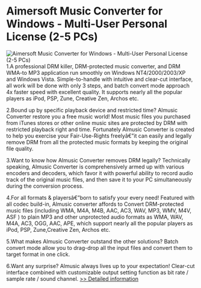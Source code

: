 # Aimersoft Music Converter for Windows - Multi-User Personal License (2-5 PCs)
![Aimersoft Music Converter for Windows - Multi-User Personal License (2-5 PCs)](https://mycommerce.akamaized.net/api/pimages/P300952406/BIG/300952406.JPG)
1.A professional DRM killer, DRM-protected music converter, and DRM WMA-to MP3 application run smoothly on Windows NT4/2000/2003/XP and Windows Vista. Simple-to-handle with intuitive and clear-cut interface, all work will be done with only 3 steps, and batch convert mode approach 4x faster speed with excellent quality. It supports nearly all the popular players as iPod, PSP, Zune, Creative Zen, Archos etc.

2.Bound up by specific playback device and restricted time?
Almusic Converter restore you a free music world! Most music files you purchased from iTunes stores or other online music sites are protected by DRM with restricted playback right and time. Fortunately Almusic Converter is created to help you exercise your Fair-Use-Rights freelyâ€”it can easily and legally remove DRM from all the protected music formats by keeping the original file quality.

3.Want to know how Almusic Converter removes DRM legally?
Technically speaking, Almusic Converter is comprehensively armed up with various encoders and decoders, which favor it with powerful ability to record audio track of the original music files, and then save it to your PC simultaneously during the conversion process.

4.For all formats & playersâ€”born to satisfy your every need!
Featured with all codec build-in, Almusic converter affords to Convert DRM-protected music files (including WMA, M4A, M4B, AAC, AC3, WAV, MP3, WMV, M4V, ASF ) to plain MP3 and other unprotected audio formats as WMA, WAV, M4A, AC3, OGG, AAC, APE, which support nearly all the popular players as iPod, PSP, Zune,Creative Zen, Archos etc.

5.What makes Almusic Converter outstand the other solutions?
Batch convert mode allow you to drag-drop all the input files and convert them to target format in one click.

6.Want any surprise? Almusic always lives up to your expectation!
Clear-cut interface combined with customizable output setting function as bit rate / sample rate / sound channel.
[>> Detailed information](https://secure.shareit.com/shareit/product.html?productid=300952406&affiliateid=200057808)